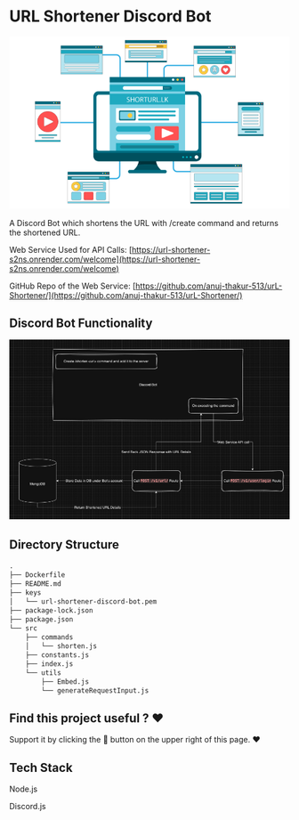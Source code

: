 # URL Shortener Discord Bot

![](/github_assets/short-url-banner.png)

A Discord Bot which shortens the URL with /create <url> command and returns the shortened URL.

Web Service Used for API Calls: [https://url-shortener-s2ns.onrender.com/welcome](https://url-shortener-s2ns.onrender.com/welcome)

GitHub Repo of the Web Service: [https://github.com/anuj-thakur-513/urL-Shortener/](https://github.com/anuj-thakur-513/urL-Shortener/)

## Discord Bot Functionality

![](/github_assets/Discord%20Bot%20Service.jpg)

## Directory Structure
```
.
├── Dockerfile
├── README.md
├── keys
│   └── url-shortener-discord-bot.pem
├── package-lock.json
├── package.json
└── src
    ├── commands
    │   └── shorten.js
    ├── constants.js
    ├── index.js
    └── utils
        ├── Embed.js
        └── generateRequestInput.js
```

## Find this project useful ? ❤️

Support it by clicking the 🌟 button on the upper right of this page. ❤️

## Tech Stack

Node.js

Discord.js
